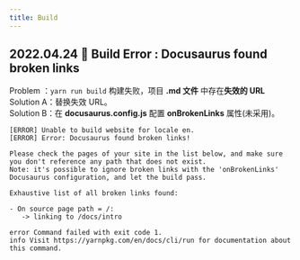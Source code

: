 ```yaml
---
title: Build
---
```


## 2022.04.24 🐞 Build Error : Docusaurus found broken links

Problem ：`yarn run build` 构建失败，项目 **.md 文件** 中存在**失效的 URL**  
Solution A：替换失效 URL。  
Solution B：在 **docusaurus.config.js** 配置 **onBrokenLinks** 属性(未采用)。

```text title="错误信息"
[ERROR] Unable to build website for locale en.
[ERROR] Error: Docusaurus found broken links!

Please check the pages of your site in the list below, and make sure you don't reference any path that does not exist.
Note: it's possible to ignore broken links with the 'onBrokenLinks' Docusaurus configuration, and let the build pass.

Exhaustive list of all broken links found:

- On source page path = /:
   -> linking to /docs/intro

error Command failed with exit code 1.
info Visit https://yarnpkg.com/en/docs/cli/run for documentation about this command.
```
